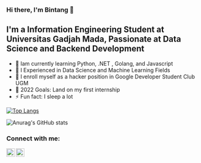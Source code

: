 ### Hi there, I'm Bintang 👋 


## I'm a Information Engineering Student at Universitas Gadjah Mada, Passionate at Data Science and Backend Development

- 🔭 Iam currently learning Python, .NET , Golang, and Javascript
- 🌱 I Experienced in Data Science and Machine Learning Fields
- 👯 I enroll myself as a hacker position in Google Developer Student Club UGM
- 🥅 2022 Goals: Land on my first internship
- ⚡ Fun fact: I sleep a lot

[![Top Langs](https://github-readme-stats.vercel.app/api/top-langs/?username=helios190&&count_private=true&layout=compact&theme=algolia)](https://github.com/anuraghazra/github-readme-stats)

![Anurag's GitHub stats](https://github-readme-stats.vercel.app/api?username=helios190&show_icons=true&count_private=true&theme=algolia)

### Connect with me:

[<img align="left" alt="codeSTACKr | LinkedIn" width="22px" src="https://cdn.jsdelivr.net/npm/simple-icons@v3/icons/linkedin.svg" />][linkedin]
[<img align="left" alt="codeSTACKr | Instagram" width="22px" src="https://cdn.jsdelivr.net/npm/simple-icons@v3/icons/instagram.svg" />][instagram]


[instagram]: https://www.instagram.com/bintang_rb/
[linkedin]: https://www.linkedin.com/in/bintangrestubawono/
